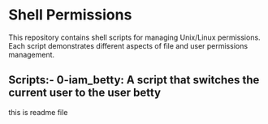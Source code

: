 # Shell Permissions
This repository contains shell scripts for managing Unix/Linux permissions. Each script demonstrates different aspects of file and user permissions management.
## Scripts:- 0-iam_betty: A script that switches the current user to the user betty
this is readme file

